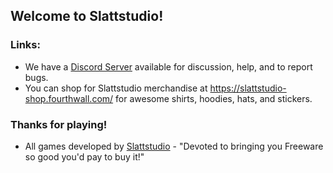 ## Welcome to Slattstudio!
### Links:
* We have a [Discord Server](https://discord.gg/Rh62gD2uUG "Discord Server") available for discussion, help, and to report bugs.
* You can shop for Slattstudio merchandise at https://slattstudio-shop.fourthwall.com/ for awesome shirts, hoodies, hats, and stickers.

### Thanks for playing!
* All games developed by [Slattstudio](https://slattstudio.com/ "Slattstudio") - "Devoted to bringing you Freeware so good you'd pay to buy it!"
